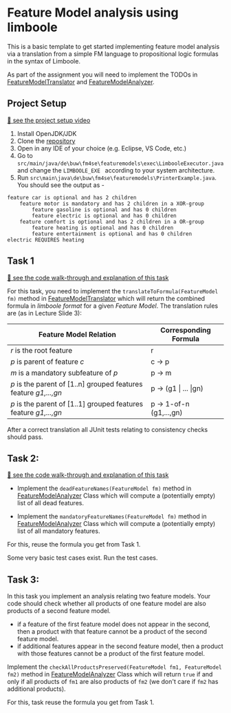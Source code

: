 # Feature Model analysis using limboole

This is a basic template to get started implementing feature model analysis via a translation from a simple FM language to propositional logic formulas in the syntax of Limboole.

As part of the assignment you will need to implement the TODOs in [FeatureModelTranslator](https://github.com/se-buw/fm4se-featuremodels/blob/main/src/main/java/de/buw/fm4se/featuremodels/FeatureModelTranslator.java) and [FeatureModelAnalyzer](https://github.com/se-buw/fm4se-featuremodels/blob/main/src/main/java/de/buw/fm4se/featuremodels/FeatureModelAnalyzer.java).

## Project Setup

[📼 see the project setup video](https://www.youtube.com/watch?v=40MA55S3F8c&list=PLGyeoukah9NYNMJhcHXLjAGN294O2uXCB&index=6)

1. Install OpenJDK/JDK 
2. Clone the [repository](https://github.com/se-buw/fm4se-featuremodels.git)
3. Open in any IDE of your choice (e.g. Eclipse, VS Code, etc.)
4. Go to `src/main/java/de\buw\fm4se\featuremodels\exec\LimbooleExecutor.java` and change the  `LIMBOOLE_EXE ` according to your system architecture. 
5. Run `src\main\java\de\buw\fm4se\featuremodels\PrinterExample.java`. You should see the output as - 
```
feature car is optional and has 2 children
    feature motor is mandatory and has 2 children in a XOR-group
        feature gasoline is optional and has 0 children
        feature electric is optional and has 0 children
    feature comfort is optional and has 2 children in a OR-group
        feature heating is optional and has 0 children
        feature entertainment is optional and has 0 children
electric REQUIRES heating
```

## Task 1

[📼 see the code walk-through and explanation of this task](https://www.youtube.com/watch?v=qa08IzWqSQs&list=PLGyeoukah9NYNMJhcHXLjAGN294O2uXCB&index=7)

For this task, you need to implement the `translateToFormula(FeatureModel fm)` method in [FeatureModelTranslator](https://github.com/se-buw/fm4se-featuremodels/blob/main/src/main/java/de/buw/fm4se/featuremodels/FeatureModelTranslator.java)  which will return the combined formula in _limboole format_ for a given _Feature Model_.
The translation rules are (as in Lecture Slide 3):


| Feature Model Relation      | Corresponding Formula |  
| ----------------------      | --------------------- |
| _r_ is the root feature     | r                     |
| _p_ is parent of feature _c_   | c -> p             |
| _m_ is a mandatory subfeature of _p_   | p -> m     |
| _p_ is the parent of [1..n] grouped features feature _g1,...,gn_   | p -> (g1 \| ... \|gn) |
| _p_ is the parent of [1..1] grouped features feature _g1,...,gn_   | p -> 1-of-n (g1,...,gn) |

After a correct translation all JUnit tests relating to consistency checks should pass.


## Task 2:

[📼 see the code walk-through and explanation of this task](https://www.youtube.com/watch?v=xrLvDfDfRnQ&list=PLGyeoukah9NYNMJhcHXLjAGN294O2uXCB&index=8)


- Implement the ``deadFeatureNames(FeatureModel fm)`` method in [FeatureModelAnalyzer](https://github.com/se-buw/fm4se-featuremodels/blob/main/src/main/java/de/buw/fm4se/featuremodels/FeatureModelAnalyzer.java) Class which will compute a (potentially empty) list of all dead features. 

- Implement the ``mandatoryFeatureNames(FeatureModel fm)`` method in [FeatureModelAnalyzer](https://github.com/se-buw/fm4se-featuremodels/blob/main/src/main/java/de/buw/fm4se/featuremodels/FeatureModelAnalyzer.java) Class which will compute a (potentially empty) list of all mandatory features. 

For this, reuse the formula you get from Task 1.

Some very basic test cases exist. Run the test cases. 

## Task 3:

In this task you implement an analysis relating two feature models. Your code should check whether all products of one feature model are also products of a second feature model.

- if a feature of the first feature model does not appear in the second, then a product with that feature cannot be a product of the second feature model.
- if additional features appear in the second feature model, then a product with those features cannot be a product of the first feature model.

Implement the ``checkAllProductsPreserved(FeatureModel fm1, FeatureModel fm2)`` method in [FeatureModelAnalyzer](https://github.com/se-buw/fm4se-featuremodels/blob/main/src/main/java/de/buw/fm4se/featuremodels/FeatureModelAnalyzer.java) Class which will return ``true`` if and only if all products of ``fm1`` are also products of ``fm2`` (we don't care if ``fm2`` has additional products). 

For this, task reuse the formula you get from Task 1.
